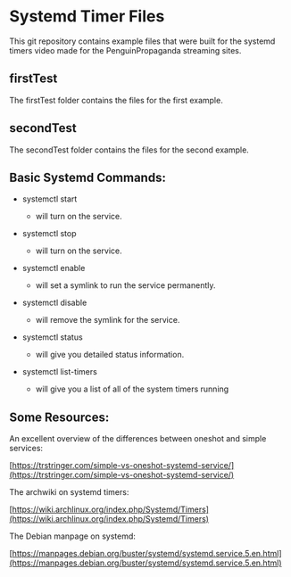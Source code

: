 # Systemd Timer Files

This git repository contains example files that were built for the systemd timers video made for the PenguinPropaganda streaming sites.

## firstTest

The firstTest folder contains the files for the first example.

## secondTest

The secondTest folder contains the files for the second example.

## Basic Systemd Commands:

- systemctl start <service or timer file> 
    - will turn on the service.
- systemctl stop <service or timer file> 
    - will turn on the service.
- systemctl enable <service or timer file> 
    - will set a symlink to run the service permanently.
- systemctl disable <service or timer file> 
    - will remove the symlink for the service.

- systemctl status <service or timer file> 
    - will give you detailed status information.
- systemctl list-timers 
    - will give you a list of all of the system timers running


## Some Resources:


An excellent overview of the differences between oneshot and simple services:

[https://trstringer.com/simple-vs-oneshot-systemd-service/](https://trstringer.com/simple-vs-oneshot-systemd-service/)

The archwiki on systemd timers:

[https://wiki.archlinux.org/index.php/Systemd/Timers](https://wiki.archlinux.org/index.php/Systemd/Timers)

The Debian manpage on systemd:

[https://manpages.debian.org/buster/systemd/systemd.service.5.en.html](https://manpages.debian.org/buster/systemd/systemd.service.5.en.html)
